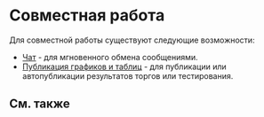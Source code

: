 # Совместная работа

Для совместной работы существуют следующие возможности:

- [Чат](Designer_Chat.md) \- для мгновенного обмена сообщениями.
- [Публикация графиков и таблиц](Designer_publish.md) \- для публикации или автопубликации результатов торгов или тестирования.

## См. также
